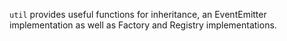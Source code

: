 `util` provides useful functions for inheritance, an EventEmitter implementation as well as Factory and Registry implementations.

